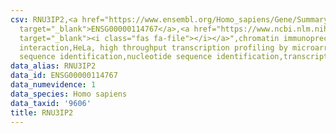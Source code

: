 ```yaml
---
csv: RNU3IP2,<a href="https://www.ensembl.org/Homo_sapiens/Gene/Summary?db=core;g=ENSG00000114767"
  target="_blank">ENSG00000114767</a>,<a href="https://www.ncbi.nlm.nih.gov/pubmed/17216044"
  target="_blank"><i class="fas fa-file"></i></a>",chromatin immunoprecipitation assay,direct
  interaction,HeLa, high throughput transcription profiling by microarray,nucleotide
  sequence identification,nucleotide sequence identification,transcriptional regulation,
data_alias: RNU3IP2
data_id: ENSG00000114767
data_numevidence: 1
data_species: Homo sapiens
data_taxid: '9606'
title: RNU3IP2
---
```

